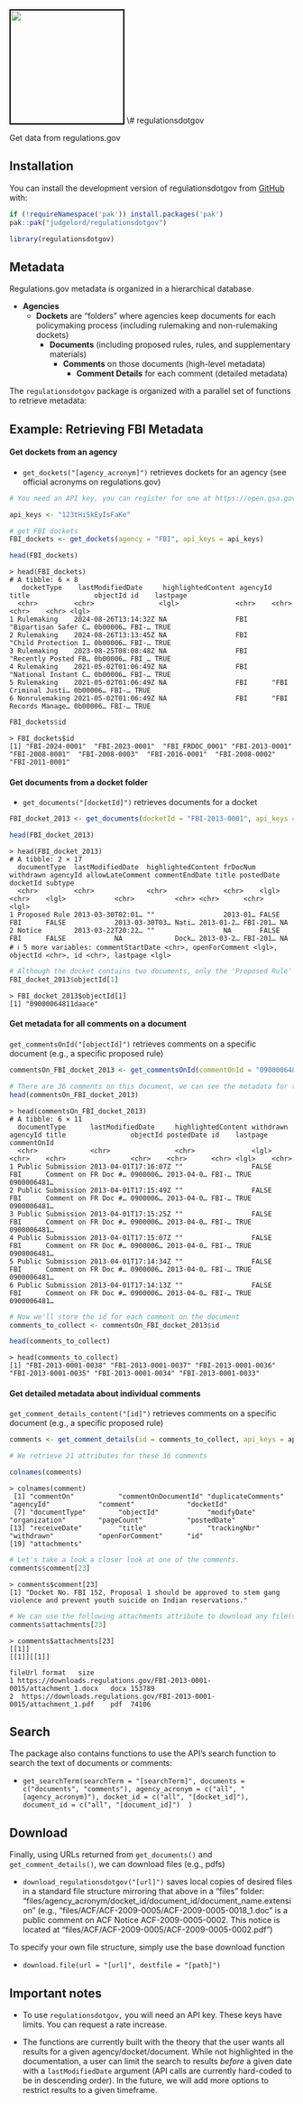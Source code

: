 

<img src="man/figures/logo.jpeg" alt="" width="200" style="border: 2px solid black;"/>
\# regulationsdotgov

Get data from regulations.gov

<!-- badges: start -->
<!-- badges: end -->

## Installation

You can install the development version of regulationsdotgov from
[GitHub](https://github.com/) with:

``` r
if (!requireNamespace('pak')) install.packages('pak')
pak::pak("judgelord/regulationsdotgov")
```

``` r
library(regulationsdotgov)
```

## Metadata

Regulations.gov metadata is organized in a hierarchical database.

-   **Agencies**
    -   **Dockets** are “folders” where agencies keep documents for each
        policymaking process (including rulemaking and non-rulemaking
        dockets)
        -   **Documents** (including proposed rules, rules, and
            supplementary materials)
            -   **Comments** on those documents (high-level metadata)
                -   **Comment Details** for each comment (detailed
                    metadata)

The `regulationsdotgov` package is organized with a parallel set of
functions to retrieve metadata:

## Example: Retrieving FBI Metadata

#### Get dockets from an agency

-   `get_dockets("[agency_acronym]")` retrieves dockets for an agency
    (see official acronyms on regulations.gov)

``` r
# You need an API key, you can register for one at https://open.gsa.gov/api/regulationsgov/.

api_keys <- "123tHiSkEyIsFaKe"

# get FBI dockets
FBI_dockets <- get_dockets(agency = "FBI", api_keys = api_keys)

head(FBI_dockets)
```

    > head(FBI_dockets)
    # A tibble: 6 × 8
       docketType    lastModifiedDate     highlightedContent agencyId title                objectId id    lastpage
      <chr>         <chr>                <lgl>              <chr>    <chr>                <chr>    <chr> <lgl>   
    1 Rulemaking    2024-08-26T13:14:32Z NA                 FBI      "Bipartisan Safer C… 0b00006… FBI-… TRUE    
    2 Rulemaking    2024-08-26T13:13:45Z NA                 FBI      "Child Protection I… 0b00006… FBI-… TRUE    
    3 Rulemaking    2023-08-25T08:08:48Z NA                 FBI      "Recently Posted FB… 0b00006… FBI_… TRUE    
    4 Rulemaking    2021-05-02T01:06:49Z NA                 FBI      "National Instant C… 0b00006… FBI-… TRUE    
    5 Rulemaking    2021-05-02T01:06:49Z NA                 FBI      "FBI Criminal Justi… 0b00006… FBI-… TRUE    
    6 Nonrulemaking 2021-05-02T01:06:49Z NA                 FBI      "FBI Records Manage… 0b00006… FBI-… TRUE 

``` r
FBI_dockets$id
```

    > FBI_dockets$id
    [1] "FBI-2024-0001"  "FBI-2023-0001"  "FBI_FRDOC_0001" "FBI-2013-0001"  "FBI-2008-0001"  "FBI-2008-0003"  "FBI-2016-0001"  "FBI-2008-0002" "FBI-2011-0001" 

#### Get documents from a docket folder

-   `get_documents("[docketId]")` retrieves documents for a docket

``` r
FBI_docket_2013 <- get_documents(docketId = "FBI-2013-0001", api_keys = api_keys)

head(FBI_docket_2013)
```

    > head(FBI_docket_2013)
    # A tibble: 2 × 17
      documentType  lastModifiedDate  highlightedContent frDocNum withdrawn agencyId allowLateComment commentEndDate title postedDate docketId subtype
      <chr>         <chr>             <chr>              <chr>    <lgl>     <chr>    <lgl>            <chr>          <chr> <chr>      <chr>    <lgl>  
    1 Proposed Rule 2013-03-30T02:01… ""                 2013-01… FALSE     FBI      FALSE            2013-03-30T03… Nati… 2013-01-2… FBI-201… NA     
    2 Notice        2013-03-22T20:22… ""                 NA       FALSE     FBI      FALSE            NA             Dock… 2013-03-2… FBI-201… NA     
    # ℹ 5 more variables: commentStartDate <chr>, openForComment <lgl>, objectId <chr>, id <chr>, lastpage <lgl>

``` r
# Although the docket contains two documents, only the 'Proposed Rule' had a comment period, so we'll use the objectId for that document to collect comments.
FBI_docket_2013$objectId[1]
```

    > FBI_docket_2013$objectId[1]
    [1] "09000064811daace"

#### Get metadata for all comments on a document

`get_commentsOnId("[objectId]")` retrieves comments on a specific
document (e.g., a specific proposed rule)

``` r
commentsOn_FBI_docket_2013 <- get_commentsOnId(commentOnId = "09000064811daace", api_keys = api_keys)

# There are 36 comments on this document, we can see the metadata for the first 6 below
head(commentsOn_FBI_docket_2013)
```

    > head(commentsOn_FBI_docket_2013)
    # A tibble: 6 × 11
      documentType      lastModifiedDate     highlightedContent withdrawn agencyId title                objectId postedDate id    lastpage commentOnId
      <chr>             <chr>                <chr>              <lgl>     <chr>    <chr>                <chr>    <chr>      <chr> <lgl>    <chr>      
    1 Public Submission 2013-04-01T17:16:07Z ""                 FALSE     FBI      Comment on FR Doc #… 0900006… 2013-04-0… FBI-… TRUE     0900006481…
    2 Public Submission 2013-04-01T17:15:49Z ""                 FALSE     FBI      Comment on FR Doc #… 0900006… 2013-04-0… FBI-… TRUE     0900006481…
    3 Public Submission 2013-04-01T17:15:25Z ""                 FALSE     FBI      Comment on FR Doc #… 0900006… 2013-04-0… FBI-… TRUE     0900006481…
    4 Public Submission 2013-04-01T17:15:07Z ""                 FALSE     FBI      Comment on FR Doc #… 0900006… 2013-04-0… FBI-… TRUE     0900006481…
    5 Public Submission 2013-04-01T17:14:34Z ""                 FALSE     FBI      Comment on FR Doc #… 0900006… 2013-04-0… FBI-… TRUE     0900006481…
    6 Public Submission 2013-04-01T17:14:13Z ""                 FALSE     FBI      Comment on FR Doc #… 0900006… 2013-04-0… FBI-… TRUE     0900006481…

``` r
# Now we'll store the id for each comment on the document 
comments_to_collect <- commentsOn_FBI_docket_2013$id

head(comments_to_collect)
```

    > head(comments_to_collect)
    [1] "FBI-2013-0001-0038" "FBI-2013-0001-0037" "FBI-2013-0001-0036" "FBI-2013-0001-0035" "FBI-2013-0001-0034" "FBI-2013-0001-0033"

#### Get detailed metadata about individual comments

`get_comment_details_content("[id]")` retrieves comments on a specific
document (e.g., a specific proposed rule)

``` r
comments <- get_comment_details(id = comments_to_collect, api_keys = api_keys)

# We retrieve 21 attributes for these 36 comments 

colnames(comments)
```

    > colnames(comment)
     [1] "commentOn"           "commentOnDocumentId" "duplicateComments"   "agencyId"            "comment"             "docketId"           
     [7] "documentType"        "objectId"            "modifyDate"          "organization"        "pageCount"           "postedDate"         
    [13] "receiveDate"         "title"               "trackingNbr"         "withdrawn"           "openForComment"      "id"                 
    [19] "attachments"  

``` r
# Let's take a look a closer look at one of the comments. 
comments$comment[23]
```

    > comments$comment[23]
    [1] "Docket No. FBI 152, Proposal 1 should be approved to stem gang violence and prevent youth suicide on Indian reservations."

``` r
# We can use the following attachments attribute to download any file(s) that may accompany the comment. 
comments$attachments[23]
```

    > comments$attachments[23]
    [[1]]
    [[1]][[1]]
                                                                     fileUrl format   size
    1 https://downloads.regulations.gov/FBI-2013-0001-0015/attachment_1.docx   docx 153789
    2  https://downloads.regulations.gov/FBI-2013-0001-0015/attachment_1.pdf    pdf  74106

## Search

The package also contains functions to use the API’s search function to
search the text of documents or comments:

-   `get_searchTerm(searchTerm = "[searchTerm]", documents = c("documents", "comments"), agency_acronym = c("all", "[agency_acronym]"), docket_id = c("all", "[docket_id]"), document_id = c("all", "[document_id]")  )`

## Download

Finally, using URLs returned from `get_documents()` and
`get_comment_details()`, we can download files (e.g., pdfs)

-   `download_regulationsdotgov("[url]")` saves local copies of desired
    files in a standard file structure mirroring that above in a “files”
    folder:
    “files/agency_acronym/docket_id/document_id/document_name.extension”
    (e.g., “files/ACF/ACF-2009-0005/ACF-2009-0005-0018_1.doc” is a
    public comment on ACF Notice ACF-2009-0005-0002. This notice is
    located at “files/ACF/ACF-2009-0005/ACF-2009-0005-0002.pdf”)

To specify your own file structure, simply use the base download
function

-   `download.file(url = "[url]", destfile = "[path]")`

## Important notes

-   To use `regulationsdotgov,` you will need an API key. These keys
    have limits. You can request a rate increase.

-   The functions are currently built with the theory that the user
    wants all results for a given agency/docket/document. While not
    highlighted in the documentation, a user can limit the search to
    results *before* a given date with a `lastModifiedDate` argument
    (API calls are currently hard-coded to be in descending order). In
    the future, we will add more options to restrict results to a given
    timeframe.
